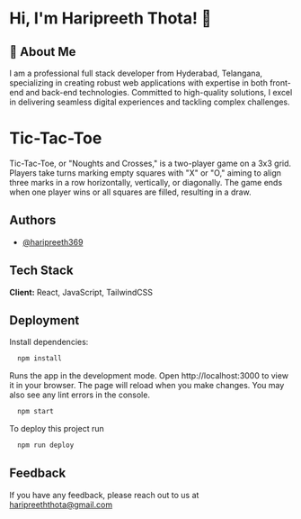 
# Hi, I'm Haripreeth Thota! 👋


## 🚀 About Me
I am a professional full stack developer from Hyderabad, Telangana, specializing in creating robust web applications with expertise in both front-end and back-end technologies. Committed to high-quality solutions, I excel in delivering seamless digital experiences and tackling complex challenges.


# Tic-Tac-Toe

Tic-Tac-Toe, or "Noughts and Crosses," is a two-player game on a 3x3 grid. Players take turns marking empty squares with "X" or "O," aiming to align three marks in a row horizontally, vertically, or diagonally. The game ends when one player wins or all squares are filled, resulting in a draw.



## Authors

- [@haripreeth369](https://github.com/haripreeth369)


## Tech Stack

**Client:** React, JavaScript, TailwindCSS



## Deployment

Install dependencies:

```bash
  npm install
```
Runs the app in the development mode. Open http://localhost:3000 to view it in your browser. The page will reload when you make changes. You may also see any lint errors in the console.

```bash
  npm start
```
To deploy this project run

```bash
  npm run deploy
```


## Feedback

If you have any feedback, please reach out to us at haripreeththota@gmail.com

